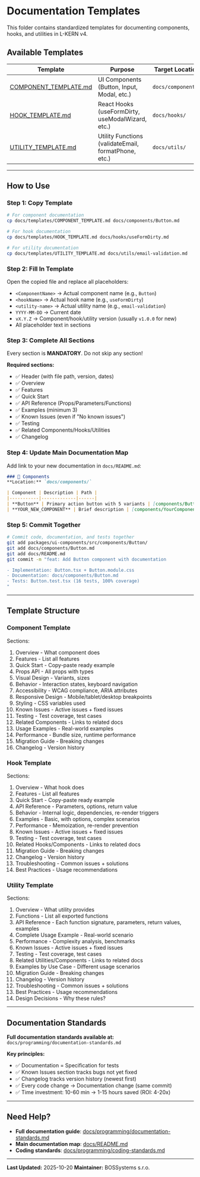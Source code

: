 # Documentation Templates

This folder contains standardized templates for documenting components, hooks, and utilities in L-KERN v4.

## Available Templates

| Template | Purpose | Target Location |
|----------|---------|-----------------|
| [COMPONENT_TEMPLATE.md](COMPONENT_TEMPLATE.md) | UI Components (Button, Input, Modal, etc.) | `docs/components/` |
| [HOOK_TEMPLATE.md](HOOK_TEMPLATE.md) | React Hooks (useFormDirty, useModalWizard, etc.) | `docs/hooks/` |
| [UTILITY_TEMPLATE.md](UTILITY_TEMPLATE.md) | Utility Functions (validateEmail, formatPhone, etc.) | `docs/utils/` |

---

## How to Use

### Step 1: Copy Template

```bash
# For component documentation
cp docs/templates/COMPONENT_TEMPLATE.md docs/components/Button.md

# For hook documentation
cp docs/templates/HOOK_TEMPLATE.md docs/hooks/useFormDirty.md

# For utility documentation
cp docs/templates/UTILITY_TEMPLATE.md docs/utils/email-validation.md
```

### Step 2: Fill In Template

Open the copied file and replace all placeholders:

- `<ComponentName>` → Actual component name (e.g., `Button`)
- `<hookName>` → Actual hook name (e.g., `useFormDirty`)
- `<utility-name>` → Actual utility name (e.g., `email-validation`)
- `YYYY-MM-DD` → Current date
- `vX.Y.Z` → Component/hook/utility version (usually `v1.0.0` for new)
- All placeholder text in sections

### Step 3: Complete All Sections

Every section is **MANDATORY**. Do not skip any section!

**Required sections:**
- ✅ Header (with file path, version, dates)
- ✅ Overview
- ✅ Features
- ✅ Quick Start
- ✅ API Reference (Props/Parameters/Functions)
- ✅ Examples (minimum 3)
- ✅ Known Issues (even if "No known issues")
- ✅ Testing
- ✅ Related Components/Hooks/Utilities
- ✅ Changelog

### Step 4: Update Main Documentation Map

Add link to your new documentation in `docs/README.md`:

```markdown
### 📁 Components
**Location:** `docs/components/`

| Component | Description | Path |
|-----------|-------------|------|
| **Button** | Primary action button with 5 variants | [components/Button.md](components/Button.md) |
| **YOUR_NEW_COMPONENT** | Brief description | [components/YourComponent.md](components/YourComponent.md) |
```

### Step 5: Commit Together

```bash
# Commit code, documentation, and tests together
git add packages/ui-components/src/components/Button/
git add docs/components/Button.md
git add docs/README.md
git commit -m "feat: Add Button component with documentation

- Implementation: Button.tsx + Button.module.css
- Documentation: docs/components/Button.md
- Tests: Button.test.tsx (16 tests, 100% coverage)
"
```

---

## Template Structure

### Component Template

Sections:
1. Overview - What component does
2. Features - List all features
3. Quick Start - Copy-paste ready example
4. Props API - All props with types
5. Visual Design - Variants, sizes
6. Behavior - Interaction states, keyboard navigation
7. Accessibility - WCAG compliance, ARIA attributes
8. Responsive Design - Mobile/tablet/desktop breakpoints
9. Styling - CSS variables used
10. Known Issues - Active issues + fixed issues
11. Testing - Test coverage, test cases
12. Related Components - Links to related docs
13. Usage Examples - Real-world examples
14. Performance - Bundle size, runtime performance
15. Migration Guide - Breaking changes
16. Changelog - Version history

### Hook Template

Sections:
1. Overview - What hook does
2. Features - List all features
3. Quick Start - Copy-paste ready example
4. API Reference - Parameters, options, return value
5. Behavior - Internal logic, dependencies, re-render triggers
6. Examples - Basic, with options, complex scenarios
7. Performance - Memoization, re-render prevention
8. Known Issues - Active issues + fixed issues
9. Testing - Test coverage, test cases
10. Related Hooks/Components - Links to related docs
11. Migration Guide - Breaking changes
12. Changelog - Version history
13. Troubleshooting - Common issues + solutions
14. Best Practices - Usage recommendations

### Utility Template

Sections:
1. Overview - What utility provides
2. Functions - List all exported functions
3. API Reference - Each function signature, parameters, return values, examples
4. Complete Usage Example - Real-world scenario
5. Performance - Complexity analysis, benchmarks
6. Known Issues - Active issues + fixed issues
7. Testing - Test coverage, test cases
8. Related Utilities/Components - Links to related docs
9. Examples by Use Case - Different usage scenarios
10. Migration Guide - Breaking changes
11. Changelog - Version history
12. Troubleshooting - Common issues + solutions
13. Best Practices - Usage recommendations
14. Design Decisions - Why these rules?

---

## Documentation Standards

**Full documentation standards available at:**
`docs/programming/documentation-standards.md`

**Key principles:**
- ✅ Documentation = Specification for tests
- ✅ Known Issues section tracks bugs not yet fixed
- ✅ Changelog tracks version history (newest first)
- ✅ Every code change → Documentation change (same commit)
- ✅ Time investment: 10-60 min → 1-15 hours saved (ROI: 4-20x)

---

## Need Help?

- **Full documentation guide**: [docs/programming/documentation-standards.md](../programming/documentation-standards.md)
- **Main documentation map**: [docs/README.md](../README.md)
- **Coding standards**: [docs/programming/coding-standards.md](../programming/coding-standards.md)

---

**Last Updated:** 2025-10-20
**Maintainer:** BOSSystems s.r.o.

